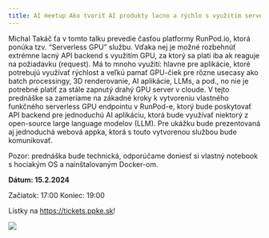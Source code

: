 ```yaml
---
title: AI meetup Ako tvoriť AI produkty lacno a rýchlo s využitím serverless GPU
---
```

Michal Takáč ťa v tomto talku prevedie časťou platformy RunPod.io, ktorá ponúka tzv. “Serverless GPU” službu. Vďaka nej je možné rozbehnúť extrémne lacný API backend s využitím GPU, za ktorý sa platí iba ak reaguje na požiadavku (request). Má to mnoho využití: hlavne pre aplikácie, ktoré potrebujú využívať rýchlost a veľkú pamať GPU-čiek pre rôzne usecasy ako batch processingy, 3D renderovanie, AI aplikácie, LLMs, a pod., no nie je potrebné platiť za stále zapnutý drahý GPU server v cloude. V tejto prednáške sa zameriame na zákadné kroky k vytvoreniu vlastného funkčného serverless GPU endpointu v RunPod-e, ktorý bude poskytovať API backend pre jednoduchú AI aplikáciu, ktorá bude využívať niektorý z open-source large language modelov (LLM). Pre ukážku bude prezentovaná aj jednoduchá webová appka, ktorá s touto vytvorenou službou bude komunikovať.

Pozor: prednáška bude technická, odporúčame doniesť si vlastný notebook s hociakým OS a nainštalovaným Docker-om.

**Dátum: 15.2.2024**

Začiatok: 17:00
Koniec: 19:00

Lístky na https://tickets.ppke.sk!

![](/assets/michaltakac_event_banner_about_building_ai_apps_using_serverles_1094abdf-8451-414e-a1b2-a036425148d5-1-.jpg)